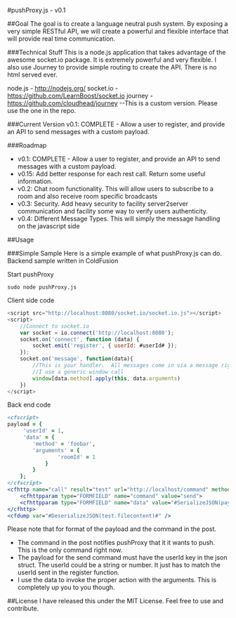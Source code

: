 #pushProxy.js - v0.1

##Goal
The goal is to create a language neutral push system.  By exposing a very simple RESTful API, we will create a powerful and flexible interface that will provide real time communication.

###Technical Stuff
This is a node.js application that takes advantage of the awesome socket.io package.  It is extremely powerful and very flexible. I also use Journey to provide simple routing to create the API.  There is no html served ever.  

node.js - http://nodejs.org/ 
socket.io - https://github.com/LearnBoost/socket.io
journey - https://github.com/cloudhead/journey --This is a custom version.  Please use the one in the repo.

 
###Current Version
v0.1: COMPLETE - Allow a user to register, and provide an API to send messages with a custom payload.

###Roadmap
* v0.1: COMPLETE - Allow a user to register, and provide an API to send messages with a custom payload.
* v0.15: Add better response for each rest call.  Return some useful information.
* v0.2: Chat room functionality.  This will allow users to subscribe to a room and also receive room specific broadcasts
* v0.3: Security.  Add heavy security to facility server2server communication and facility some way to verify users authenticity.
* v0.4: Different Message Types.  This will simply the message handling on the javascript side


##Usage

###Simple Sample
Here is a simple example of what pushProxy.js can do.  Backend sample written in ColdFusion

Start pushProxy
```shell
sudo node pushProxy.js
```

Client side code
```javascript
<script src="http://localhost:8080/socket.io/socket.io.js"></script>
<script>
	//Connect to socket.io
	var socket = io.connect('http://localhost:8080');
	socket.on('connect', function (data) {
    	socket.emit('register', { userId: #userId# });
	});
	socket.on('message', function(data){
		//This is your handler.  All messages come in via a message right now.
		//I use a generic window call
		window[data.method].apply(this, data.arguments)
	})
</script>
```

Back end code
```coldfusion
<cfscript>
payload = {
	 'userId' = 1,
	 'data' = {
	 	'method' = 'foobar',
		'arguments' = {
				'roomId' = 1
			}
	 	}
	};
</cfscript>
<cfhttp name="call" result="test" url="http://localhost/command" method="POST" port="8080" resolveurl="yes">
	<cfhttpparam type="FORMFIELD" name="command" value="send">
	<cfhttpparam type="FORMFIELD" name="data" value="#SerializeJSON(payload)#">
</cfhttp>
<cfdump var="#DeserializeJSON(test.filecontent)#" />
```

Please note that for format of the payload and the command in the post.
* The command in the post notifies pushProxy that it it wants to push.  This is the only command right now.
* The payload for the send command must have the userId key in the json struct.  The userId could be a string or number.  It just has to match the userId sent in the register function.
* I use the data to invoke the proper action with the arguments.  This is completely up you to you though.



##License
I have released this under the MIT License.  Feel free to use and contribute.
